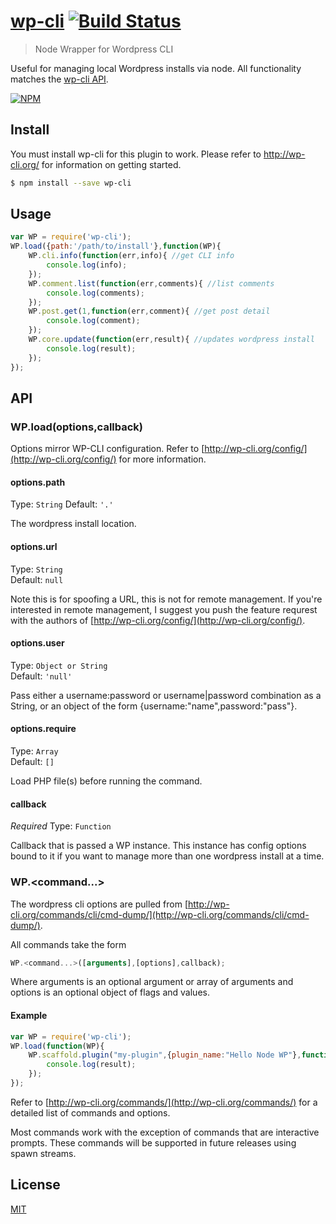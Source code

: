 # [wp-cli](http://wp-cli.org/) [![Build Status](https://travis-ci.org/gtg092x/.svg?branch=master)](https://travis-ci.org/gtg092x/gulp-sftp)

> Node Wrapper for Wordpress CLI

Useful for managing local Wordpress installs via node. All functionality matches the [wp-cli API](http://wp-cli.org/commands/).  

[![NPM](https://nodei.co/npm/wp-cli.png?downloads=true&stars=true)](https://nodei.co/npm/wp-cli/)

## Install

You must install wp-cli for this plugin to work. Please refer to http://wp-cli.org/ for information on getting started. 

```bash
$ npm install --save wp-cli
```


## Usage

```js
var WP = require('wp-cli');
WP.load({path:'/path/to/install'},function(WP){	
	WP.cli.info(function(err,info){ //get CLI info
		console.log(info);
	});		
	WP.comment.list(function(err,comments){ //list comments
		console.log(comments);
	});	
	WP.post.get(1,function(err,comment){ //get post detail
		console.log(comment);
	});	
	WP.core.update(function(err,result){ //updates wordpress install
		console.log(result);
	});	
});
```


## API

### WP.load(options,callback)

Options mirror WP-CLI configuration. Refer to [http://wp-cli.org/config/](http://wp-cli.org/config/) for more information.

#### options.path
  
Type: `String`
Default: `'.'`

The wordpress install location.

#### options.url

Type: `String`  
Default: `null`

Note this is for spoofing a URL, this is not for remote management. If you're interested in remote management, I suggest you push the feature requrest with the authors of [http://wp-cli.org/config/](http://wp-cli.org/config/).

#### options.user

Type: `Object or String`  
Default: `'null'`

Pass either a username:password or username|password combination as a String, or an object of the form {username:"name",password:"pass"}. 

#### options.require

Type: `Array`  
Default: `[]`

Load PHP file(s) before running the command.  


#### callback

*Required*
Type: `Function`

Callback that is passed a WP instance. This instance has config options bound to it if you want to manage more than one wordpress install at a time.  


### WP.\<command...\>

The wordpress cli options are pulled from [http://wp-cli.org/commands/cli/cmd-dump/](http://wp-cli.org/commands/cli/cmd-dump/). 

All commands take the form 

```js
WP.<command...>([arguments],[options],callback);
```

Where arguments is an optional argument or array of arguments and options is an optional object of flags and values.

#### Example

```js
var WP = require('wp-cli');
WP.load(function(WP){	
	WP.scaffold.plugin("my-plugin",{plugin_name:"Hello Node WP"},function(err,result){ // creates a new plugin
		console.log(result);
	});	
});
```

Refer to [http://wp-cli.org/commands/](http://wp-cli.org/commands/) for a detailed list of commands and options.

Most commands work with the exception of commands that are interactive prompts. These commands will be supported in future releases using spawn streams.

## License

[MIT](http://opensource.org/licenses/MIT)